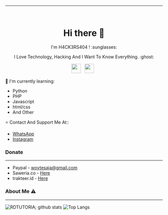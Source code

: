 ___

<p align='center'><a href="https://instagram.com/rdtutorial_official"></a>&nbsp;&nbsp;</p>

<h1  align='center'> Hi there 👋 </h1>

<p align='center'>  I'm H4CK3RS404 ! :sunglasses: </p>

<p align='center'> I Love Technology, Hacking And I Want To Know Everything. :ghost: </p>

<p align='center'>
   <a href="https://twitter.com/h4ck3rs404/"><img height="30" src="https://github.com/RDTUTORIAL/RDTUTORIAL/blob/main/twitter.png?raw=true"></a>&nbsp;&nbsp;
   <a href="https://instagram.com/rdtutorial_official/"><img height="30" src="https://github.com/RDTUTORIAL/RDTUTORIAL/blob/main/instagram.jpg?raw=true"></a>&nbsp;&nbsp;
</P>

:page_with_curl: I'm currently learning:
- Python
- PHP
- Javascript
- html/css
- And Other

:star: Contact And Support Me At::
- [WhatsApp](https://wa.me/6283196494324)
- [Instagram](https://instagram.com/rdtutorial_official)

### Donate
____
- Paypal - woytesaja@gmail.com
- Saweria.co - [Here](https://saweria.co/RDTUTORIAL)
- trakteer.id - [Here](https://trakteer.id/bagi-bansosnya)

### About Me ⚠️
___

![RDTUTORIA; github stats](https://github-readme-stats.vercel.app/api?username=RDTUTORIAL&layout=compact&theme=chartreuse-dark)
![Top Langs](https://github-readme-stats.vercel.app/api/top-langs/?username=RDTUTORIAL&layout=compact)
